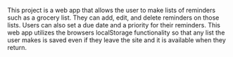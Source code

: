 This project is a web app that allows the user to make lists of reminders such as a grocery list. They can add, edit, and delete reminders on those lists. Users can also set a due date and a priority for their reminders.
This web app utilizes the browsers localStorage functionality so that any list the user makes is saved even if they leave the site and it is available when they return.
